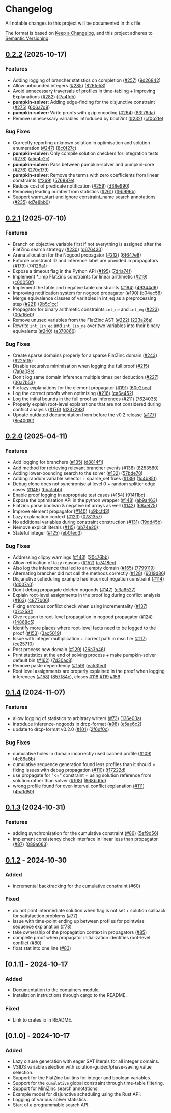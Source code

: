 # Changelog

All notable changes to this project will be documented in this file.

The format is based on [Keep a Changelog](https://keepachangelog.com/en/1.1.0/),
and this project adheres to [Semantic Versioning](https://semver.org/spec/v2.0.0.html).

## [0.2.2](https://github.com/ConSol-Lab/Pumpkin/compare/pumpkin-solver-v0.2.1...pumpkin-solver-v0.2.2) (2025-10-17)


### Features

* Adding logging of brancher statistics on completion ([#257](https://github.com/ConSol-Lab/Pumpkin/issues/257)) ([9d26842](https://github.com/ConSol-Lab/Pumpkin/commit/9d268429bc29fecb4070d6680d4f83a74c7c895f))
* Allow unbounded integers ([#285](https://github.com/ConSol-Lab/Pumpkin/issues/285)) ([826fe58](https://github.com/ConSol-Lab/Pumpkin/commit/826fe58fdba2b81c47a64953b2308cff8275fc23))
* Avoid unnecessary traversals of profiles in time-tabling + Improving Explanations ([#282](https://github.com/ConSol-Lab/Pumpkin/issues/282)) ([f7a4fdb](https://github.com/ConSol-Lab/Pumpkin/commit/f7a4fdb2dae8003b0021de70f514c9df6b30acea))
* **pumpkin-solver:** Adding edge-finding for the disjunctive constraint ([#275](https://github.com/ConSol-Lab/Pumpkin/issues/275)) ([606a7d8](https://github.com/ConSol-Lab/Pumpkin/commit/606a7d8eb36edf0b2a059c44a4f50f5ca40fc572))
* **pumpkin-solver:** Write proofs with gzip encoding ([#264](https://github.com/ConSol-Lab/Pumpkin/issues/264)) ([83f76da](https://github.com/ConSol-Lab/Pumpkin/commit/83f76da17efc4a5ba1904dd144b89f0ff41cf326))
* Remove unnecessary variables introduced by bool2int ([#232](https://github.com/ConSol-Lab/Pumpkin/issues/232)) ([cf0b2fe](https://github.com/ConSol-Lab/Pumpkin/commit/cf0b2fe3831db904345e96266ae41b6836b8057f))


### Bug Fixes

* Correctly reporting unknown solution in optimisation and solution enumeration ([#247](https://github.com/ConSol-Lab/Pumpkin/issues/247)) ([8c0f27c](https://github.com/ConSol-Lab/Pumpkin/commit/8c0f27c7cb298329ac637294c2e0cd9f680f82f4))
* **pumpkin-solver:** Only compile solution checkers for integration tests ([#278](https://github.com/ConSol-Lab/Pumpkin/issues/278)) ([a5e4c2c](https://github.com/ConSol-Lab/Pumpkin/commit/a5e4c2c95fcce96463f3e684267bd458092d2cfc))
* **pumpkin-solver:** Pass  between pumpkin-solver and pumpkin-core ([#276](https://github.com/ConSol-Lab/Pumpkin/issues/276)) ([270c179](https://github.com/ConSol-Lab/Pumpkin/commit/270c1790908fb6b1beed6d590e94f6de7e557213))
* **pumpkin-solver:** Remove the terms with zero coefficients from linear constraints ([#269](https://github.com/ConSol-Lab/Pumpkin/issues/269)) ([576887e](https://github.com/ConSol-Lab/Pumpkin/commit/576887e10116787372d293afb618c02e3a7df03c))
* Reduce cost of predicate notification ([#259](https://github.com/ConSol-Lab/Pumpkin/issues/259)) ([d38e990](https://github.com/ConSol-Lab/Pumpkin/commit/d38e990dd42dd81f5d22200e8d6bff7ff688ad64))
* Removing leading number from statistics ([#261](https://github.com/ConSol-Lab/Pumpkin/issues/261)) ([f9b996b](https://github.com/ConSol-Lab/Pumpkin/commit/f9b996b7725d200228f31f5eb1c0a54f569cdea9))
* Support warm_start and ignore constraint_name search annotations ([#235](https://github.com/ConSol-Lab/Pumpkin/issues/235)) ([d7e8bb0](https://github.com/ConSol-Lab/Pumpkin/commit/d7e8bb028c04fc7cbf21400ef422c4c82673806e))

## [0.2.1](https://github.com/ConSol-Lab/Pumpkin/compare/pumpkin-solver-v0.2.0...pumpkin-solver-v0.2.1) (2025-07-10)


### Features

* Branch on objective variable first if not everything is assigned after the FlatZinc search strategy ([#230](https://github.com/ConSol-Lab/Pumpkin/issues/230)) ([d676430](https://github.com/ConSol-Lab/Pumpkin/commit/d67643031e5ef7144953885608c15d94c10223e8))
* Arena allocation for the Nogood propagator ([#212](https://github.com/ConSol-Lab/Pumpkin/issues/212)) ([6f647e8](https://github.com/ConSol-Lab/Pumpkin/commit/6f647e80eae28862b78cf05d99449241ae50e25b))
* Enforce constraint ID and inference label are provided in propagators ([#179](https://github.com/ConSol-Lab/Pumpkin/issues/179)) ([74126a1](https://github.com/ConSol-Lab/Pumpkin/commit/74126a13adf08fdaca3f56bea4ee9c0d3098f5ce))
* Expose a timeout flag in the Python API ([#195](https://github.com/ConSol-Lab/Pumpkin/issues/195)) ([7d4a74f](https://github.com/ConSol-Lab/Pumpkin/commit/7d4a74fe14b7f26e53d3dacd9729780574318ac8))
* Implement *_imp FlatZinc constraints for linear arithmetic ([#219](https://github.com/ConSol-Lab/Pumpkin/issues/219)) ([c00050f](https://github.com/ConSol-Lab/Pumpkin/commit/c00050f963a1b07b1018b7808f297560c16a16aa))
* Implement the table and negative table constraints ([#194](https://github.com/ConSol-Lab/Pumpkin/issues/194)) ([49344d6](https://github.com/ConSol-Lab/Pumpkin/commit/49344d6c10d2489b8cabcc5e9abcbb241e1490ec))
* Improving notification system for nogood propagator ([#190](https://github.com/ConSol-Lab/Pumpkin/issues/190)) ([b04ac58](https://github.com/ConSol-Lab/Pumpkin/commit/b04ac587089e26c49b8e0cd299145fad50600469))
* Merge equivalence classes of variables in int_eq as a preprocessing step ([#221](https://github.com/ConSol-Lab/Pumpkin/issues/221)) ([9b5c1cc](https://github.com/ConSol-Lab/Pumpkin/commit/9b5c1ccc85a4a8f3c7551d53f37951a0aa846afa))
* Propagator for binary arithmetic constraints `int_ne` and `int_eq` ([#223](https://github.com/ConSol-Lab/Pumpkin/issues/223)) ([00a16e0](https://github.com/ConSol-Lab/Pumpkin/commit/00a16e06f934a808413ac869f5392027f1301a8a))
* Remove unused variables from the FlatZinc AST ([#222](https://github.com/ConSol-Lab/Pumpkin/issues/222)) ([223a26a](https://github.com/ConSol-Lab/Pumpkin/commit/223a26ad33b5cff250afe20d87798004e902ba54))
* Rewrite `int_lin_eq` and `int_lin_ne` over two variables into their binary equivalents ([#240](https://github.com/ConSol-Lab/Pumpkin/issues/240)) ([a370866](https://github.com/ConSol-Lab/Pumpkin/commit/a370866149683befbf8d529a54064cadeee20738))


### Bug Fixes

* Create sparse domains properly for a sparse FlatZinc domain ([#243](https://github.com/ConSol-Lab/Pumpkin/issues/243)) ([6225ff5](https://github.com/ConSol-Lab/Pumpkin/commit/6225ff5406f35960827c1b68f44180c0b6589b0d))
* Disable recursive minimisation when logging the full proof ([#215](https://github.com/ConSol-Lab/Pumpkin/issues/215)) ([7a0a08e](https://github.com/ConSol-Lab/Pumpkin/commit/7a0a08e4080221682438adf478f105d1d291b9ae))
* Don't log same domain inference multiple times per deduction ([#227](https://github.com/ConSol-Lab/Pumpkin/issues/227)) ([30a7b53](https://github.com/ConSol-Lab/Pumpkin/commit/30a7b53dd8e0a540317539dc9f2b8a804ff34e28))
* Fix lazy explanations for the element propagator ([#191](https://github.com/ConSol-Lab/Pumpkin/issues/191)) ([60e2bea](https://github.com/ConSol-Lab/Pumpkin/commit/60e2bea7ba403990b147a0b3a27546fccd27ee73))
* Log the correct proofs when optimising ([#216](https://github.com/ConSol-Lab/Pumpkin/issues/216)) ([ca6e452](https://github.com/ConSol-Lab/Pumpkin/commit/ca6e4528d341d14060868d3135fa365586ea63d2))
* Log the initial bounds in the full proof as inferences ([#211](https://github.com/ConSol-Lab/Pumpkin/issues/211)) ([7624035](https://github.com/ConSol-Lab/Pumpkin/commit/7624035b39c3b5a10b99ad3f3ae7a3a37afbdb43))
* Properly explain root-level explanations that are not considered during conflict analysis ([#176](https://github.com/ConSol-Lab/Pumpkin/issues/176)) ([d237293](https://github.com/ConSol-Lab/Pumpkin/commit/d237293fddb8970df8ad0e5b89eaf98b19d4013b))
* Update outdated documentation from before the v0.2 release ([#177](https://github.com/ConSol-Lab/Pumpkin/issues/177)) ([8e4009f](https://github.com/ConSol-Lab/Pumpkin/commit/8e4009fe45838f244e130ff4f6e4d3aa1f75ea5e))

## [0.2.0](https://github.com/ConSol-Lab/Pumpkin/compare/pumpkin-solver-v0.1.4...pumpkin-solver-v0.2.0) (2025-04-11)


### Features

* Add logging for branchers ([#135](https://github.com/ConSol-Lab/Pumpkin/issues/135)) ([d8814f1](https://github.com/ConSol-Lab/Pumpkin/commit/d8814f12fe7e8bd38ccdfc02bdb049ee84d7fe16))
* Add method for retrieving relevant brancher events ([#138](https://github.com/ConSol-Lab/Pumpkin/issues/138)) ([8253580](https://github.com/ConSol-Lab/Pumpkin/commit/8253580ef0a5e222abb8d81fa88a5e1d2e66bf89))
* Adding lower-bounding search to the solver ([#132](https://github.com/ConSol-Lab/Pumpkin/issues/132)) ([57bde78](https://github.com/ConSol-Lab/Pumpkin/commit/57bde7879c20e02d2d59eeae627178eecd02460e))
* Adding random variable selector + sparse_set fixes ([#139](https://github.com/ConSol-Lab/Pumpkin/issues/139)) ([1c4b85f](https://github.com/ConSol-Lab/Pumpkin/commit/1c4b85fe9fb802c9409df52741c0dff8c6b68d4a))
* Debug clone does not synchronise at level 0 + random splitter edge cases ([#146](https://github.com/ConSol-Lab/Pumpkin/issues/146)) ([bba1abb](https://github.com/ConSol-Lab/Pumpkin/commit/bba1abbd1a24f4dd6fc9d09f387383aa2fd36eb1))
* Enable proof logging in appropriate test cases ([#154](https://github.com/ConSol-Lab/Pumpkin/issues/154)) ([914f1bc](https://github.com/ConSol-Lab/Pumpkin/commit/914f1bc37cead8a6d8945b715af4551e4c11437b))
* Expose the optimisation API in the python wrapper ([#148](https://github.com/ConSol-Lab/Pumpkin/issues/148)) ([ab9a463](https://github.com/ConSol-Lab/Pumpkin/commit/ab9a4632d08343ef685bf0223f400cdfe666a829))
* Flatzinc parse boolean & negative int arrays as well ([#142](https://github.com/ConSol-Lab/Pumpkin/issues/142)) ([68aef75](https://github.com/ConSol-Lab/Pumpkin/commit/68aef7575a2316d24d3652618fe630f135cb028b))
* Improve element propagator ([#140](https://github.com/ConSol-Lab/Pumpkin/issues/140)) ([b9bcfd3](https://github.com/ConSol-Lab/Pumpkin/commit/b9bcfd318c44725df0b90661ac7da1e1ca8fe07c))
* Lazy explanation context ([#123](https://github.com/ConSol-Lab/Pumpkin/issues/123)) ([0781357](https://github.com/ConSol-Lab/Pumpkin/commit/0781357aae2fc4753df67d469056e397ecc46dd6))
* No additional variables during constraint construction ([#131](https://github.com/ConSol-Lab/Pumpkin/issues/131)) ([19dd45b](https://github.com/ConSol-Lab/Pumpkin/commit/19dd45b97ab7cffb08f61500ff80c8e270145eab))
* Nemove explicit literals ([#115](https://github.com/ConSol-Lab/Pumpkin/issues/115)) ([ab74e20](https://github.com/ConSol-Lab/Pumpkin/commit/ab74e20d511856dea3469aea067902db1d6a1d1f))
* Stateful integer ([#125](https://github.com/ConSol-Lab/Pumpkin/issues/125)) ([eb01ed3](https://github.com/ConSol-Lab/Pumpkin/commit/eb01ed34fd0a62a3b34060a7f9f7418390c7e26c))


### Bug Fixes

* Addressing clippy warnings ([#143](https://github.com/ConSol-Lab/Pumpkin/issues/143)) ([20c76bb](https://github.com/ConSol-Lab/Pumpkin/commit/20c76bb551588cff776c8c7154da8bcac4f2497c))
* Allow reification of lazy reasons ([#152](https://github.com/ConSol-Lab/Pumpkin/issues/152)) ([c7418ec](https://github.com/ConSol-Lab/Pumpkin/commit/c7418ec1669050d78bea3f79dd7770f004f22593))
* Also log the inference that led to an empty domain ([#165](https://github.com/ConSol-Lab/Pumpkin/issues/165)) ([7799119](https://github.com/ConSol-Lab/Pumpkin/commit/7799119a4ab65635636dac69bec50373b2e76494))
* Alternating brancher did not call the methods correctly ([#128](https://github.com/ConSol-Lab/Pumpkin/issues/128)) ([6019d86](https://github.com/ConSol-Lab/Pumpkin/commit/6019d8606478625d40e225c8dab2bf19a8160b15))
* Disjunctive scheduling example had incorrect negation constraint ([#114](https://github.com/ConSol-Lab/Pumpkin/issues/114)) ([fd007a0](https://github.com/ConSol-Lab/Pumpkin/commit/fd007a0af37d1674e42741eed97eb22e2a8ef3aa))
* Don't debug propagate deleted nogoods ([#147](https://github.com/ConSol-Lab/Pumpkin/issues/147)) ([e3a6527](https://github.com/ConSol-Lab/Pumpkin/commit/e3a65279389f731dcd856325353b6d5d0167648b))
* Explain root-level assignments in the proof log during conflict analysis ([#163](https://github.com/ConSol-Lab/Pumpkin/issues/163)) ([c877b06](https://github.com/ConSol-Lab/Pumpkin/commit/c877b0663fc9140ba55fd75e4dd7bc018d16bfa5))
* Fixing erronous conflict check when using incrementality ([#137](https://github.com/ConSol-Lab/Pumpkin/issues/137)) ([07c253f](https://github.com/ConSol-Lab/Pumpkin/commit/07c253f568bce25cba9bc15e44656a7df1a95753))
* Give reason to root-level propagation in nogood propagator ([#124](https://github.com/ConSol-Lab/Pumpkin/issues/124)) ([14868d5](https://github.com/ConSol-Lab/Pumpkin/commit/14868d5f69e159a528e881a78efdbb4e33449bca))
* Identify more places where root-level facts need to be logged to the proof ([#153](https://github.com/ConSol-Lab/Pumpkin/issues/153)) ([3ac5019](https://github.com/ConSol-Lab/Pumpkin/commit/3ac50196d50314b268cf1ef2b178a64aa71a1b5f))
* Issue with integer multiplication + correct path in msc file ([#117](https://github.com/ConSol-Lab/Pumpkin/issues/117)) ([ce25710](https://github.com/ConSol-Lab/Pumpkin/commit/ce25710071e58af84b6cdd0925b4099ab0d924a9))
* Post process new domain ([#129](https://github.com/ConSol-Lab/Pumpkin/issues/129)) ([26a3b46](https://github.com/ConSol-Lab/Pumpkin/commit/26a3b46d45164b62ec5b58941065f956c9801c4f))
* Print statistics at the end of solving process + make pumpkin-solver default bin ([#162](https://github.com/ConSol-Lab/Pumpkin/issues/162)) ([7d30ac8](https://github.com/ConSol-Lab/Pumpkin/commit/7d30ac83e55c07143f7afec20ce82ac00e014d71))
* Remove paste dependency ([#159](https://github.com/ConSol-Lab/Pumpkin/issues/159)) ([ea53fed](https://github.com/ConSol-Lab/Pumpkin/commit/ea53fed1ee19fe8b902a407fea1fd2500ae4ae13))
* Root level assignments are properly explained in the proof when logging inferences ([#158](https://github.com/ConSol-Lab/Pumpkin/issues/158)) ([857f84c](https://github.com/ConSol-Lab/Pumpkin/commit/857f84cbb39ab896bcbb36238fef29757d7536f3)), closes [#118](https://github.com/ConSol-Lab/Pumpkin/issues/118) [#119](https://github.com/ConSol-Lab/Pumpkin/issues/119) [#156](https://github.com/ConSol-Lab/Pumpkin/issues/156)

## [0.1.4](https://github.com/ConSol-Lab/Pumpkin/compare/pumpkin-solver-v0.1.3...pumpkin-solver-v0.1.4) (2024-11-07)


### Features

* allow logging of statistics to arbitrary writers ([#73](https://github.com/ConSol-Lab/Pumpkin/issues/73)) ([136e03a](https://github.com/ConSol-Lab/Pumpkin/commit/136e03a6440f7e07e24e0e2f4e79ceb837c67a2d))
* introduce inference-nogoods in drcp-format ([#98](https://github.com/ConSol-Lab/Pumpkin/issues/98)) ([e5ae6c2](https://github.com/ConSol-Lab/Pumpkin/commit/e5ae6c25ac6d9e5407d3b1ed963c20ef25e88d18))
* update to drcp-format v0.2.0 ([#101](https://github.com/ConSol-Lab/Pumpkin/issues/101)) ([2f6df0c](https://github.com/ConSol-Lab/Pumpkin/commit/2f6df0c403bce7951c41ee0e275b9bdbef1cf9c4))

### Bug Fixes

* cumulative holes in domain incorrectly used cached profile ([#109](https://github.com/ConSol-Lab/Pumpkin/issues/109)) ([4c86a8b](https://github.com/ConSol-Lab/Pumpkin/commit/4c86a8ba5a6b291c21da62be3fc4ed0e8321eda9))
* cumulative sequence generation found less profiles than it should + fixing issues with debug propagation ([#110](https://github.com/ConSol-Lab/Pumpkin/issues/110)) ([f17222d](https://github.com/ConSol-Lab/Pumpkin/commit/f17222db5dd2e8fd01a1c55c1c08e4c557de50e6))
* use propagate for "&lt;=" constraint + using solution reference from solution rather than solver  ([#108](https://github.com/ConSol-Lab/Pumpkin/issues/108)) ([668bd0d](https://github.com/ConSol-Lab/Pumpkin/commit/668bd0df2b5856d7f74b8f58a280660bd93daebc))
* wrong profile found for over-interval conflict explanation ([#111](https://github.com/ConSol-Lab/Pumpkin/issues/111)) ([4ba1d50](https://github.com/ConSol-Lab/Pumpkin/commit/4ba1d50276c4b189380e5a2072570297a5bfff0b))

## [0.1.3](https://github.com/ConSol-Lab/Pumpkin/compare/pumpkin-solver-v0.1.2...pumpkin-solver-v0.1.3) (2024-10-31)


### Features

* adding synchronisation for the cumulative constraint ([#86](https://github.com/ConSol-Lab/Pumpkin/issues/86)) ([5ef9d56](https://github.com/ConSol-Lab/Pumpkin/commit/5ef9d56f34e5d77cc3ccb753070f09cae93e7311))
* implement consistency check interface in linear less than propagator ([#87](https://github.com/ConSol-Lab/Pumpkin/issues/87)) ([089a083](https://github.com/ConSol-Lab/Pumpkin/commit/089a083432a064c5eb001e6b78293eac85d0e0f1))

## [0.1.2](https://github.com/ConSol-Lab/Pumpkin/compare/pumpkin-solver-v0.1.1...pumpkin-solver-v0.1.2) - 2024-10-30

### Added

- incremental backtracking for the cumulative constraint ([#60](https://github.com/ConSol-Lab/Pumpkin/pull/60))

### Fixed

- do not print intermediate solution when flag is not set + solution callback for satisfaction problems ([#77](https://github.com/ConSol-Lab/Pumpkin/pull/77))
- issue with time-point ending up between profiles for pointwise sequence explanation ([#78](https://github.com/ConSol-Lab/Pumpkin/pull/78))
- take ownership of the propagation context in propagators ([#85](https://github.com/ConSol-Lab/Pumpkin/pull/85))
- complete proof when propagator initialization identifies root-level conflict ([#80](https://github.com/ConSol-Lab/Pumpkin/pull/80))
- float stat into one line ([#83](https://github.com/ConSol-Lab/Pumpkin/pull/83))

## [0.1.1] - 2024-10-17

### Added

- Documentation to the containers module.
- Installation instructions through cargo to the README.

### Fixed

- Link to crates.io in README.

## [0.1.0] - 2024-10-17

### Added

- Lazy clause generation with eager SAT literals for all integer domains.
- VSIDS variable selection with solution-guided/phase-saving value selection.
- Support for the FlatZinc builtins for integer and boolean variables.
- Support for the `cumulative` global constraint through time-table filtering.
- Support for MiniZinc search annotations.
- Example model for disjunctive scheduling using the Rust API.
- Logging of various solver statistics.
- Start of a programmable search API.

